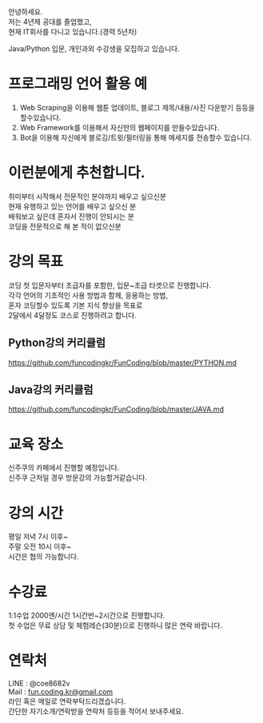 안녕하세요.  
저는 4년제 공대를 졸업했고,  
현재 IT회사를 다니고 있습니다.(경력 5년차)

Java/Python 입문, 개인과외 수강생을 모집하고 있습니다.

# 프로그래밍 언어 활용 예
1. Web Scraping을 이용해 웹툰 업데이트, 블로그 제목/내용/사진 다운받기 등등을 할수있습니다.
2. Web Framework를 이용해서 자신만의 웹페이지를 만들수있습니다.
3. Bot을 이용해 자신에게 블로깅/트윗/필터링을 통해 메세지를 전송할수 있습니다.

# 이런분에게 추천합니다.
취미부터 시작해서 전문적인 분야까지 배우고 싶으신분  
현재 유행하고 있는 언어를 배우고 싶으신 분  
배워보고 싶은데 혼자서 진행이 안되시는 분  
코딩을 전문적으로 해 본 적이 없으신분  

# 강의 목표
코딩 첫 입문자부터 초급자를 포함한, 입문~초급 타겟으로 진행합니다.  
각각 언어의 기초적인 사용 방법과 함께, 응용하는 방법,  
혼자 코딩할수 있도록 기본 지식 향상을 목표로  
2달에서 4달정도 코스로 진행하려고 합니다.  

## Python강의 커리큘럼
https://github.com/funcodingkr/FunCoding/blob/master/PYTHON.md
## Java강의 커리큘럼
https://github.com/funcodingkr/FunCoding/blob/master/JAVA.md

# 교육 장소
신주쿠의 카페에서 진행할 예정입니다.  
신주쿠 근처일 경우 방문강의 가능할거같습니다.  

# 강의 시간
평일 저녁 7시 이후~  
주말 오전 10시 이후~  
시간은 협의 가능합니다.

# 수강료
1:1수업 2000엔/시간 1시간반~2시간으로 진행합니다.  
첫 수업은 무료 상담 및 체험레슨(30분)으로 진행하니 많은 연락 바랍니다.

# 연락처
LINE : @coe8682v  
Mail : fun.coding.kr@gmail.com  
라인 혹은 메일로 연락부탁드리겠습니다.  
간단한 자기소개/연락받을 연락처 등등을 적어서 보내주세요.
